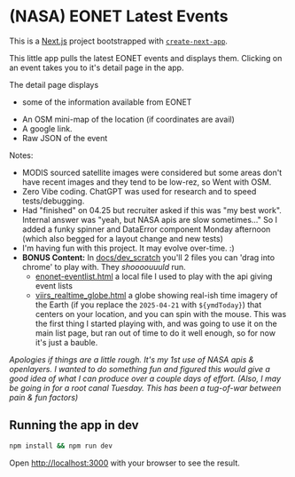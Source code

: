# (NASA) EONET Latest Events

This is a [Next.js](https://nextjs.org) project bootstrapped with [`create-next-app`](https://nextjs.org/docs/app/api-reference/cli/create-next-app).

This little app pulls the latest EONET events and displays them.
Clicking on an event takes you to it's detail page in the app.

The detail page displays 
* some of the information available from EONET
+ An OSM mini-map of the location (if coordinates are avail)
+ A google link.
+ Raw JSON of the event

Notes: 
* MODIS sourced satellite images were considered but some areas don't have recent 
images and they tend to be low-rez, so Went with OSM.
* Zero Vibe coding. ChatGPT was used for research and to speed tests/debugging.
* Had "finished" on 04.25 but recruiter asked if this was "my best work". Internal answer was "yeah, but NASA apis are slow sometimes..."
  So I added a funky spinner and DataError component Monday afternoon (which also begged for a layout change and new tests)
* I'm having fun with this project. It may evolve over-time. :)
* **BONUS Content:** In [docs/dev_scratch](./docs/dev_scratch) you'll 2 files you can 'drag into chrome' to play with. They _shoooouuuld_ run.
  *  [enonet-eventlist.html](./docs/dev_scratch/enonet-eventlist.html) a local file I used to play with the api giving event lists
  *  [viirs_realtime_globe.html](./docs/dev_scratch/viirs_realtime_globe.html) a globe showing real-ish time imagery of the Earth
     (if you replace the `2025-04-21` with `${ymdToday}`) that centers on your location, and you can spin with the mouse. This was the first thing I started playing with,
    and was going to use it on the main list page, but ran out of time to do it well enough, so for now it's
    just a bauble.

_Apologies if things are a little rough. It's my 1st use of NASA apis & openlayers.
I wanted to do something fun and figured this would give a good idea of what I can produce over a couple days of effort.
(Also, I may be going in for a root canal Tuesday. This has been a tug-of-war between pain & fun factors)_



## Running the app in dev 

```bash
npm install && npm run dev
```

Open [http://localhost:3000](http://localhost:3000) with your browser to see the result.

